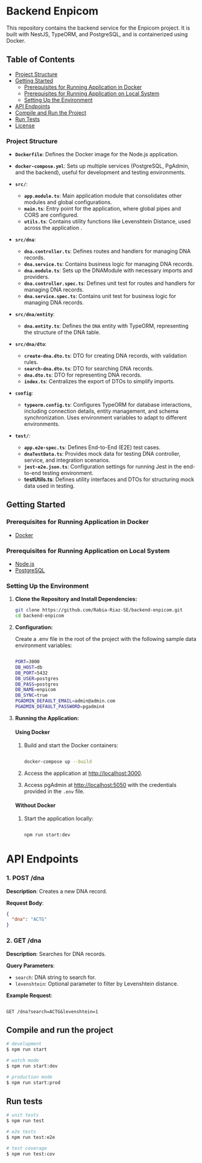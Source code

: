 # Backend Enpicom

This repository contains the backend service for the Enpicom project. It is built with NestJS, TypeORM, and PostgreSQL, and is containerized using Docker.

## Table of Contents

- [Project Structure](#project-structure)
- [Getting Started](#getting-started)
  - [Prerequisites for Running Application in Docker](#prerequisites-for-running-application-in-docker)
  - [Prerequisites for Running Application on Local System](#prerequisites-for-running-application-on-local-system)
  - [Setting Up the Environment](#setting-up-the-environment)
- [API Endpoints](#api-endpoints)
- [Compile and Run the Project](#compile-and-run-the-project)
- [Run Tests](#run-tests)
- [License](#license)

### Project Structure

- **`Dockerfile`**: Defines the Docker image for the Node.js application.

- **`docker-compose.yml`**: Sets up multiple services (PostgreSQL, PgAdmin, and the backend), useful for development and testing environments.

- **`src/`**:
  - **`app.module.ts`**: Main application module that consolidates other modules and global configurations.
  - **`main.ts`**: Entry point for the application, where global pipes and CORS are configured.
  - **`utils.ts`**: Contains utility functions like Levenshtein Distance, used across the application .

- **`src/dna`**:
  - **`dna.controller.ts`**: Defines routes and handlers for managing DNA records.
  - **`dna.service.ts`**: Contains business logic for managing DNA records.
  - **`dna.module.ts`**: Sets up the DNAModule with necessary imports and providers.
  - **`dna.controller.spec.ts`**: Defines unit test for routes and handlers for managing DNA records.
  - **`dna.service.spec.ts`**: Contains unit test for  business logic for managing DNA records.

- **`src/dna/entity`**:
  - **`dna.entity.ts`**: Defines the `DNA` entity with TypeORM, representing the structure of the DNA table.

- **`src/dna/dto`**:
  - **`create-dna.dto.ts`**: DTO for creating DNA records, with validation rules.
  - **`search-dna.dto.ts`**: DTO for searching DNA records.
  - **`dna.dto.ts`**: DTO for representing DNA records.
  - **`index.ts`**: Centralizes the export of DTOs to simplify imports.

- **`config`**:
  - **`typeorm.config.ts`**: Configures TypeORM for database interactions, including connection details, entity management, and schema synchronization. Uses environment variables to adapt to different environments.

- **`test/`**:
  - **`app.e2e-spec.ts`**: Defines End-to-End (E2E) test cases.
  - **`dnaTestData.ts`**: Provides mock data for testing DNA controller, service, and integration scenarios.
  - **`jest-e2e.json.ts`**: Configuration settings for running Jest in the end-to-end testing environment.
  - **testUtils.ts**: Defines utility interfaces and DTOs for structuring mock data used in testing.

## Getting Started

### Prerequisites for Running Application in Docker

- <a href="https://www.docker.com/">Docker</a> 

### Prerequisites for Running Application on Local System

- <a href="http://nodejs.org" target="_blank">Node.js</a> 
- <a href="https://www.postgresql.org" target="_blank">PostgreSQL</a>

### Setting Up the Environment

1. **Clone the Repository and Install Dependencies:**

   ```bash
   git clone https://github.com/Rabia-Riaz-SE/backend-enpicom.git
   cd backend-enpicom

2. **Configuration:**

      Create a .env file in the root of the project with the following sample data environment variables:

      ```bash

      PORT=3000
      DB_HOST=db
      DB_PORT=5432
      DB_USER=postgres
      DB_PASS=postgres
      DB_NAME=enpicom
      DB_SYNC=true
      PGADMIN_DEFAULT_EMAIL=admin@admin.com
      PGADMIN_DEFAULT_PASSWORD=pgadmin4

      ```
3. **Running the Application:**

      #### Using Docker

      1. Build and start the Docker containers:
          ```bash

          docker-compose up --build

          ```
      2. Access the application at [http://localhost:3000](http://localhost:3000).

      3. Access pgAdmin at [http://localhost:5050](http://localhost:5050) with the credentials provided in the `.env` file.

    #### Without Docker

      1. Start the application locally:
          ```bash

          npm run start:dev

          ```

# API Endpoints

### 1. POST /dna

**Description**: Creates a new DNA record.

**Request Body**:
```json
{
  "dna": "ACTG"
}
```
### 2. GET /dna

**Description**: Searches for DNA records.

**Query Parameters**:
- `search`: DNA string to search for.
- `levenshtein`: Optional parameter to filter by Levenshtein distance.

**Example Request**:
```http

GET /dna?search=ACTG&levenshtein=1

```

## Compile and run the project

```bash
# development
$ npm run start

# watch mode
$ npm run start:dev

# production mode
$ npm run start:prod
```

## Run tests

```bash
# unit tests
$ npm run test

# e2e tests
$ npm run test:e2e

# test coverage
$ npm run test:cov
```
